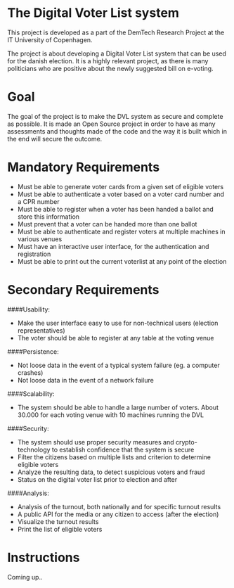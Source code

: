 The Digital Voter List system
===
This project is developed as a part of the DemTech Research Project at the IT University of Copenhagen.

The project is about developing a Digital Voter List system that can be used for the danish election. It is a highly 
relevant project, as there is many politicians who are positive about the newly suggested bill on e-voting.

Goal
===
The goal of the project is to make the DVL system as secure and complete as possible. It is made an Open Source project
in order to have as many assessments and thoughts made of the code and the way it is built which in the end will secure
the outcome.

Mandatory Requirements
===
* Must be able to generate voter cards from a given set of eligible voters
* Must be able to authenticate a voter based on a voter card number and a CPR number
* Must be able to register when a voter has been handed a ballot and store this information
* Must prevent that a voter can be handed more than one ballot
* Must be able to authenticate and register voters at multiple machines in various venues
* Must have an interactive user interface, for the authentication and registration
* Must be able to print out the current voterlist at any point of the election

Secondary Requirements
===

####Usability:
* Make the user interface easy to use for non-technical users (election representatives)
* The voter should be able to register at any table at the voting venue

####Persistence:
* Not loose data in the event of a typical system failure (eg. a computer crashes)
* Not loose data in the event of a network failure

####Scalability:
* The system should be able to handle a large number of voters. About 30.000 for each voting venue with 10 machines running the DVL

####Security:
* The system should use proper security measures and crypto-technology to establish confidence that the system is secure
* Filter the citizens based on multiple lists and criterion to determine eligible voters
* Analyze the resulting data, to detect suspicious voters and fraud
* Status on the digital voter list prior to election and after

####Analysis:
* Analysis of the turnout, both nationally and for specific turnout results
* A public API for the media or any citizen to access (after the election)
* Visualize the turnout results
* Print the list of eligible voters

Instructions
===
Coming up..
